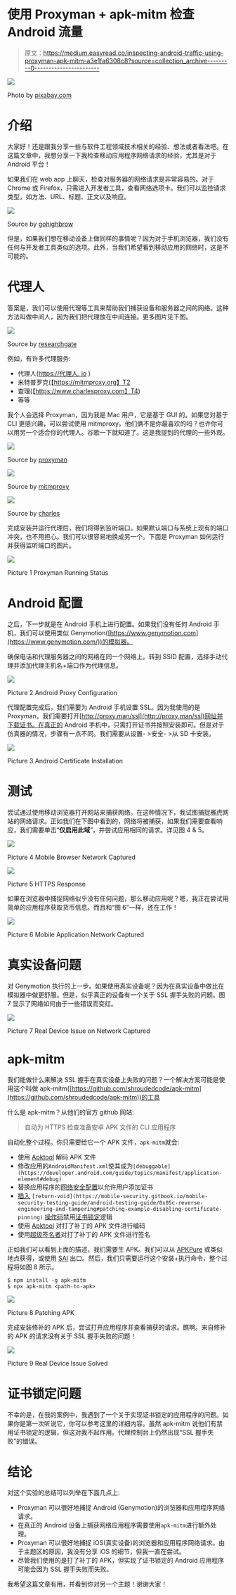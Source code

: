 # 使用 Proxyman + apk-mitm 检查 Android 流量

> 原文：<https://medium.easyread.co/inspecting-android-traffic-using-proxyman-apk-mitm-a3e1fa6308c8?source=collection_archive---------0----------------------->

![](img/9c0652dc42fd4fcaabc133cdb035a32a.png)

Photo by [pixabay.com](https://pixabay.com/photos/stock-iphone-business-mobile-phone-624712/)

# 介绍

大家好！还是跟我分享一些与软件工程领域技术相关的经验、想法或者看法吧。在这篇文章中，我想分享一下我检查移动应用程序网络请求的经验，尤其是对于 Android 平台！

如果我们在 web app 上聊天，检查对服务器的网络请求是非常容易的。对于 Chrome 或 Firefox，只需进入开发者工具，查看网络选项卡。我们可以监控请求类型，如方法、URL、标题、正文以及响应。

![](img/4e44c90b64bd381ef0092d905bf877b7.png)

Source by [gohighbrow](https://gohighbrow.com/using-the-browsers-developer-tools-to-inspect-the-pages-you-visit/)

但是，如果我们想在移动设备上做同样的事情呢？因为对于手机浏览器，我们没有任何与开发者工具类似的选项。此外，当我们希望看到移动应用的网络时，这是不可能的。

# 代理人

答案是，我们可以使用代理等工具来帮助我们捕获设备和服务器之间的网络。这种方法叫做中间人，因为我们把代理放在中间连接。更多图片见下图。

![](img/4a32dbe9911a52921fbddc4a48ed8664.png)

Source by [researchgate](https://www.researchgate.net/figure/An-illustration-of-the-MITM-attack_fig1_327034906)

例如，有许多代理服务:

*   代理人([https://代理人. io](https://proxyman.io/) )
*   米特普罗克(【https://mitmproxy.org】T2
*   查理(【https://www.charlesproxy.com】T4)
*   等等

我个人会选择 Proxyman，因为我是 Mac 用户，它是基于 GUI 的。如果您对基于 CLI 更感兴趣，可以尝试使用 mitmproxy。他们俩不是你最喜欢的吗？也许你可以用另一个适合你的代理人。谷歌一下就知道了。这是我提到的代理的一些外观。

![](img/a3a1dc05e1beffec9732d6891903c8a4.png)

Source by [proxyman](https://proxyman.io)

![](img/96157c769a75f27061beac069f146de1.png)

Source by [mitmproxy](https://mitmproxy.org)

![](img/a004011f710bb973ba5b16eaa209682c.png)

Source by [charles](https://www.charlesproxy.com)

完成安装并运行代理后，我们将得到监听端口。如果默认端口与系统上现有的端口冲突，也不用担心。我们可以很容易地换成另一个。下面是 Proxyman 如何运行并获得监听端口的图片。

![](img/9269ff2e62f3c7e64d4f57fdddd93ed2.png)

Picture 1 Proxyman Running Status

# Android 配置

之后，下一步就是在 Android 手机上进行配置。如果我们没有任何 Android 手机，我们可以使用类似 Genymotion([https://www.genymotion.com](https://www.genymotion.com/))的模拟器。

确保电话和代理服务器之间的网络在同一个网络上。转到 SSID 配置，选择手动代理并添加代理主机名+端口作为代理信息。

![](img/3755585a85af5b3837dc145356b63b96.png)

Picture 2 Android Proxy Configuration

代理配置完成后，我们需要为 Android 手机设置 SSL。因为我使用的是 Proxyman，我们需要打开[http://proxy.man/ssl](http://proxy.man/ssl)网址并下载证书。在真正的 Android 手机中，只需打开证书并按照安装即可。但是对于仿真器的情况，步骤有一点不同。我们需要从设置- >安全- >从 SD 卡安装。

![](img/2170fb48cf58c106030d19dd01e2a75c.png)

Picture 3 Android Certificate Installation

# 测试

尝试通过使用移动浏览器打开网站来捕获网络。在这种情况下，我试图捕捉雅虎网站的网络请求。正如我们在下图中看到的，网络将被捕获，如果我们需要查看响应，我们需要单击“**仅启用此域**”，并尝试应用相同的请求。详见图 4 & 5。

![](img/047d93a1a495abda62d1a9a308669574.png)

Picture 4 Mobile Browser Network Captured

![](img/0dd643890390ef26740409cb4c0edcef.png)

Picture 5 HTTPS Response

如果在浏览器中捕捉网络似乎没有任何问题，那么移动应用呢？嗯，我正在尝试用简单的应用程序获取货币信息。而且和“图 6”一样，还在工作！

![](img/258de9184d3bc49f6b2974d92440d064.png)

Picture 6 Mobile Application Network Captured

# 真实设备问题

对 Genymotion 执行的上一步。如果使用真实设备呢？因为在真实设备中做比在模拟器中做更舒服。但是，似乎真正的设备有一个关于 SSL 握手失败的问题。图 7 显示了网络如何由于一些错误而变红。

![](img/3b8beba253af46fc0ba4e2da3e86653d.png)

Picture 7 Real Device Issue on Network Captured

# apk-mitm

我们能做什么来解决 SSL 握手在真实设备上失败的问题？一个解决方案可能是使用这个叫做 apk-mitm([https://github.com/shroudedcode/apk-mitm](https://github.com/shroudedcode/apk-mitm))的工具

什么是 apk-mitm？从他们的官方 github 网站:

> 自动为 HTTPS 检查准备安卓 APK 文件的 CLI 应用程序

自动化整个过程。你只需要给它一个 APK 文件，`apk-mitm`就会:

*   使用 [Apktool](https://ibotpeaches.github.io/Apktool/) 解码 APK 文件
*   修改应用的`AndroidManifest.xml`使其成为`[debuggable](https://developer.android.com/guide/topics/manifest/application-element#debug)`
*   替换应用程序的[网络安全配置](https://developer.android.com/training/articles/security-config)以允许用户添加证书
*   [插入](https://mobile-security.gitbook.io/mobile-security-testing-guide/android-testing-guide/0x05c-reverse-engineering-and-tampering#patching-example-disabling-certificate-pinning) `[return-void](https://mobile-security.gitbook.io/mobile-security-testing-guide/android-testing-guide/0x05c-reverse-engineering-and-tampering#patching-example-disabling-certificate-pinning)` [操作码](https://mobile-security.gitbook.io/mobile-security-testing-guide/android-testing-guide/0x05c-reverse-engineering-and-tampering#patching-example-disabling-certificate-pinning)禁用[证书锁定](https://owasp.org/www-community/controls/Certificate_and_Public_Key_Pinning#what-is-pinning)逻辑
*   使用 [Apktool](https://ibotpeaches.github.io/Apktool/) 对打了补丁的 APK 文件进行编码
*   使用[超级签名者](https://github.com/patrickfav/uber-apk-signer)对打了补丁的 APK 文件进行签名

正如我们可以看到上面的描述，我们需要生 APK。我们可以从 [APKPure](https://apkpure.com/) 或类似地点获得，或使用 [SAI](https://github.com/Aefyr/SAI) 出口。然后，我们只需要运行这个安装+执行命令，整个过程将如图 8 所示。

```
$ npm install -g apk-mitm
$ npx apk-mitm <path-to-apk>
```

![](img/9652dba59b2fe3169a25f7f7f487cb17.png)

Picture 8 Patching APK

完成安装修补的 APK 后，尝试打开应用程序并查看捕获的请求。瞧啊。来自修补的 APK 的请求没有关于 SSL 握手失败的问题！

![](img/a3e11e2bb908677c2a688df1e5974e16.png)

Picture 9 Real Device Issue Solved

# 证书锁定问题

不幸的是，在我的案例中，我遇到了一个关于实现证书锁定的应用程序的问题。如果你是第一次听说它，你可以参考这里的详细内容。虽然 apk-mitm 说他们有禁用证书锁定的逻辑，但这对我不起作用。代理控制台上仍然出现“SSL 握手失败”的错误。

# 结论

对这个实验的总结可以列举在下面几点上:

*   Proxyman 可以很好地捕捉 Android (Genymotion)的浏览器和应用程序网络请求。
*   在真正的 Android 设备上捕获网络应用程序需要使用`apk-mitm`进行额外处理。
*   Proxyman 可以很好地捕捉 iOS(真实设备)的浏览器和应用程序网络请求。由于主题区的原因，我没有分享 iOS 的细节，但我一直在尝试。
*   尽管我们使用的是打了补丁的 APK，但实现了证书锁定的 Android 应用程序可能会因为 SSL 握手失败而失败。

我希望这篇文章有用，并看到你对另一个主题！谢谢大家！